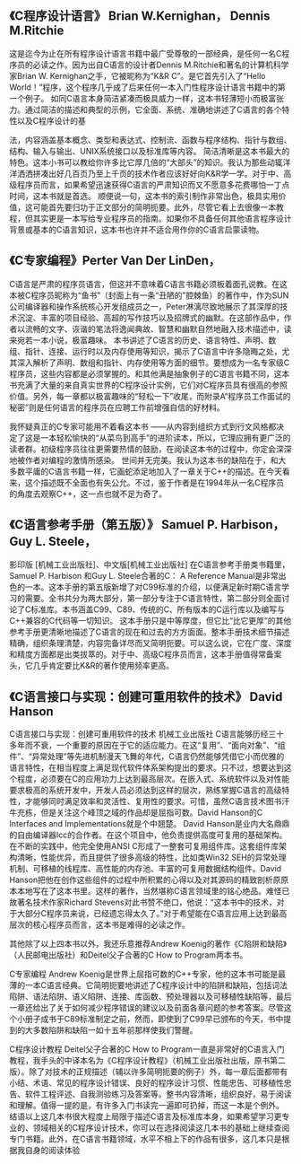 ##   《C程序设计语言》 Brian W.Kernighan， Dennis M.Ritchie


这是迄今为止在所有程序设计语言书籍中最广受尊敬的一部经典，是任何一名C程序员的必读之作。因为出自C语言的设计者Dennis M.Ritchie和著名的计算机科学家Brian W. Kernighan之手，它被昵称为“K&R C”。是它首先引入了“Hello World！”程序，这个程序几乎成了后来任何一本入门性程序设计语言书籍中的第一个例子。
如同C语言本身简洁紧凑而极具威力一样，这本书轻薄短小而极富张力。通过简洁的描述和典型的示例，它全面、系统、准确地讲述了C语言的各个特性以及C程序设计的基

法，内容涵盖基本概念、类型和表达式、控制流、函数与程序结构、指针与数组、结构、输入与输出、UNIX系统接口以及标准库等内容。
简洁清晰是这本书最大的特色。这本小书可以教给你许多比它厚几倍的“大部头”的知识。我认为那些动辄洋洋洒洒拼凑出好几百页乃至上千页的技术作者应该好好向K&R学一学。对于中、高级程序员而言，如果希望迅速获得C语言的严肃知识而又不愿意多花费哪怕一丁点时间，这本书就是首选。
顺便说一句，这本书的索引制作非常出色，极具实用价值，这可能首先要归功于正文部分的简明扼要。此外，尽管它看上去很像一本教程，但其实更是一本写给专业程序员的指南。如果你不具备任何其他语言程序设计背景或基本的C语言知识，这本书也许并不适合用作你的C语言启蒙读物。

## 《C专家编程》Perter Van Der LinDen，

C语言是严肃的程序员语言，但这并不意味着C语言书籍必须板着面孔说教。在这本被C程序员昵称为“鱼书”（封面上有一条“丑陋的”腔棘鱼）的著作中，作为SUN公司编译器和操作系统核心开发组成员之一，Peter淋漓尽致地展示了其深厚的技术沉淀、丰富的项目经验、高超的写作技巧以及招牌式的幽默。在这部作品中，作者以流畅的文字、诙谐的笔法将逸闻典故、智慧和幽默自然地融入技术描述中，读来宛若一本小说，极富趣味。 本书讲述了C语言的历史、语言特性、声明、数组、指针、连接、运行时以及内存使用等知识，揭示了C语言中许多隐晦之处，尤其深入解析了声明、数组和指针、内存使用等方面的细节。要想成为一名专家级C程序员，这些内容都是必须掌握的。和其他满是抽象例子的C语言书籍不同，这本书充满了大量的来自真实世界的C程序设计实例，它们对C程序员具有很高的参照价值。另外，每一章都以极富趣味的“轻松一下”收尾，而附录A“程序员工作面试的秘密”则是任何语言的程序员在应聘工作前增强自信的好材料。

我怀疑真正的C专家可能用不着看这本书 ——从内容到组织方式到行文风格都决定了这是一本轻松愉快的“从菜鸟到高手”的进阶读本，所以，它理应拥有更广泛的读者群。初级程序员往往更需要热情的鼓励，在阅读这本书的过程中，你定会深深地被作者对编程的激情所感染。
世间并无完美。我认为这本书的缺陷在于，和大多数平庸的C语言书籍一样，它画蛇添足地加入了一章关于C++的描述。在今天看来，这个描述既不全面也有失公允。不过，鉴于作者是在1994年从一名C程序员的角度去观察C++，这一点也就不足为奇了。

## 《C语言参考手册（第五版）》 Samuel P. Harbison， Guy L. Steele，

影印版 [机械工业出版社]、中文版[机械工业出版社]
在C语言参考手册类书籍里，Samuel P. Harbison 和Guy L.  Steele合著的C： A Reference Manual是非常出色的一本。这本手册的第五版新增了对C99标准的介绍，以便满足新时期C语言学习的需要。全书共分为两大部分，第一部分专注于C语言特性，第二部分则全面讨论了C标准库。本书涵盖C99、C89、传统的C、所有版本的C运行库以及编写与C++兼容的C代码等一切知识。
这本手册只是中等厚度，但它比“比它更厚”的其他参考手册更清晰地描述了C语言的现在和过去的方方面面。整本手册技术细节描述精确，组织条理清楚，内容完备详尽而又简明扼要。可以这么说，它在广度、深度和精度方面都是出类拔萃的。对于中、高级C程序员而言，这本手册值得常备案头，它几乎肯定要比K&R的著作使用频率更高。

## 《C语言接口与实现：创建可重用软件的技术》  David Hanson

C语言接口与实现：创建可重用软件的技术  机械工业出版社
C语言能够历经三十多年而不衰，一个重要的原因在于它的适应能力。在这“复用”、“面向对象”、“组件”、“异常处理”等先进机制漫天飞舞的年代，C语言仍然能够凭借它小而优雅的语言特性，在相当程度上满足现代软件体系架构提出的要求。只不过，想要达到这个程度，必须要在C的应用功力上达到最高层次。在嵌入式、系统软件以及对性能要求极高的系统开发中，开发人员必须达到这样的层次，熟练掌握C语言的高级特性，才能够同时满足效率和灵活性、复用性的要求。可惜，虽然C语言技术图书汗牛充栋，但是关注这个峰顶之域的作品却是屈指可数。David Hanson的C Interfaces and Implementations就是个中翘楚。
David Hanson是业内大名鼎鼎的自由编译器lcc的合作者。在这个项目中，他负责提供高度可复用的基础架构。在不断的实践中，他完全使用ANSI C形成了一整套可复用组件库。这套组件库架构清晰，性能优异，而且提供了很多高级的特性，比如类Win32 SEH的异常处理机制、可移植的线程库、高性能的内存池、丰富的可复用数据结构组件。David Hanson把他在创作这些组件的过程中所积累的心得以及对其源码的精致剖析原原本本地写在了这本书里。这样的著作，当然堪称C语言领域里的铭心绝品。难怪已故著名技术作家Richard Stevens对此书赞不绝口，他说：“这本书中的技术，对于大部分C程序员来说，已经遗忘得太久了。”对于希望能在C语言应用上达到最高层次的核心程序员而言，这本书是难得的必读之作。

其他除了以上四本书以外，我还乐意推荐Andrew Koenig的著作《C陷阱和缺陷》（人民邮电出版社）和Deitel父子合著的C How to Program两本书。

C专家编程
Andrew Koenig是世界上屈指可数的C++专家，他的这本书可能是最薄的一本C语言经典。它简明扼要地讲述了C程序设计中的陷阱和缺陷，包括词法陷阱、语法陷阱、语义陷阱、连接、库函数、预处理器以及可移植性缺陷等，最后一章还给出了关于如何减少程序错误的建议以及前面各章问题的参考答案。尽管这个小册子成书于C89标准制定之前，然而，即使到了C99早已颁布的今天，书中提到的大多数陷阱和缺陷一如十五年前那样使我们警醒。

C程序设计教程
Deitel父子合著的C How to Program一直是非常好的C语言入门教程，我手头的中译本名为《C程序设计教程》（机械工业出版社出版，原书第二版）。除了对技术的正规描述（辅以许多简明扼要的例子）外，每一章后面都带有小结、术语、常见的程序设计错误、良好的程序设计习惯、性能忠告、可移植性忠告、软件工程评述、自我测验练习及答案等。整书内容清晰，组织良好，易于阅读和理解。值得一提的是，有许多入门书读完一遍即可扔掉，而这一本是个例外。
结语以上这几本书很大程度上局限于描述C语言及标准库本身，如果希望学习更专业的、领域相关的C程序设计技术，你可以在选择阅读这几本书的基础上继续查阅专门书籍。此外，在C语言书籍领域，水平不相上下的作品有很多，这几本只是根据我自身的阅读体验  
